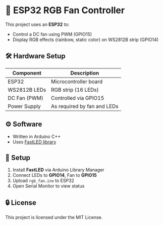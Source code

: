 # 🌈 ESP32 RGB Fan Controller

This project uses an **ESP32** to:
- Control a DC fan using PWM (GPIO15)
- Display RGB effects (rainbow, static color) on WS2812B strip (GPIO14)

## 🛠 Hardware Setup

| Component       | Description                     |
|----------------|---------------------------------|
| ESP32           | Microcontroller board           |
| WS2812B LEDs    | RGB strip (16 LEDs)             |
| DC Fan (PWM)    | Controlled via GPIO15           |
| Power Supply    | As required by fan and LEDs     |

## ⚙ Software

- Written in Arduino C++
- Uses [FastLED library](https://github.com/FastLED/FastLED)

## 🔧 Setup

1. Install **FastLED** via Arduino Library Manager
2. Connect LEDs to **GPIO14**, Fan to **GPIO15**
3. Upload `rgb_fan.ino` to ESP32
4. Open Serial Monitor to view status

## 🔒 License

This project is licensed under the MIT License.
